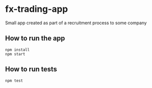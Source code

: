 # fx-trading-app
Small app created as part of a recruitment process to some company
## How to run the app
```
npm install
npm start
```
## How to run tests
```
npm test
```